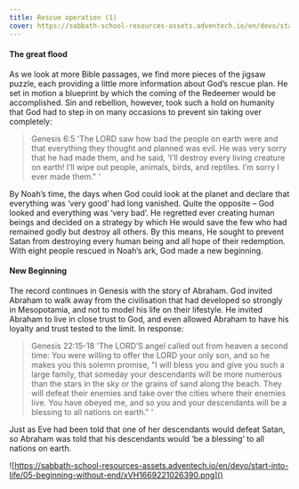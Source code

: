 ```yaml
---
title: Rescue operation (1)
cover: https://sabbath-school-resources-assets.adventech.io/en/devo/start-into-life/05-beginning-without-end/5tL1669220917540.png
---
```


#### The great flood

As we look at more Bible passages, we find more pieces of the jigsaw puzzle, each providing a little more information about God’s rescue plan. He set in motion a blueprint by which the coming of the Redeemer would be accomplished. Sin and rebellion, however, took such a hold on humanity that God had to step in on many occasions to prevent sin taking over completely:

> <callout>Genesis 6:5</callout>
> 'The LORD saw how bad the people on earth were and that everything they thought and planned was evil. He was very sorry that he had made them, and he said, 'I’ll destroy every living creature on earth! I’ll wipe out people, animals, birds, and reptiles. I’m sorry I ever made them." ' 

By Noah’s time, the days when God could look at the planet and declare that everything was ‘very good’ had long vanished. Quite the opposite – God looked and everything was ‘very bad’. He regretted ever creating human beings and decided on a strategy by which He would save the few who had remained godly but destroy all others. By this means, He sought to prevent Satan from destroying every human being and all hope of their redemption. With eight people rescued in Noah’s ark, God made a new beginning.

#### New Beginning

The record continues in Genesis with the story of Abraham. God invited Abraham to walk away from the civilisation that had developed so strongly in Mesopotamia, and not to model his life on their lifestyle. He invited Abraham to live in close trust to God, and even allowed Abraham to have his loyalty and trust tested to the limit. In response:

> <callout>Genesis 22:15-18</callout>
> 'The LORD’S angel called out from heaven a second time: You were willing to offer the LORD your only son, and so he makes you this solemn promise, "I will bless you and give you such a large family, that someday your descendants will be more numerous than the stars in the sky or the grains of sand along the beach. They will defeat their enemies and take over the cities where their enemies live. You have obeyed me, and so you and your descendants will be a blessing to all nations on earth." ' 

Just as Eve had been told that one of her descendants would defeat Satan, so Abraham was told that his descendants would ‘be a blessing’ to all nations on earth.

![https://sabbath-school-resources-assets.adventech.io/en/devo/start-into-life/05-beginning-without-end/xVH1669221026390.png]()